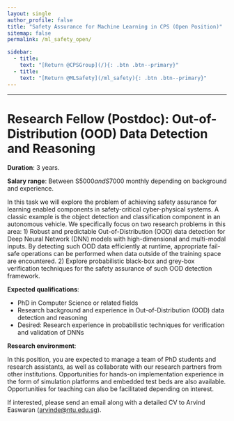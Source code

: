 ```yaml
---
layout: single
author_profile: false
title: "Safety Assurance for Machine Learning in CPS (Open Position)"
sitemap: false
permalink: /ml_safety_open/

sidebar:
  - title:
    text: "[Return @CPSGroup](/){: .btn .btn--primary}"
  - title:
    text: "[Return @MLSafety](/ml_safety){: .btn .btn--primary}"
---
```


******

# Research Fellow (Postdoc): Out-of-Distribution (OOD) Data Detection and Reasoning

__Duration__: 3 years.

__Salary range__: Between S$5000 and S$7000 monthly depending on background and experience.

In this task we will explore the problem of achieving safety assurance for learning enabled components in safety-critical cyber-physical systems. A classic example is the object detection and classification component in an autonomous vehicle. We specifically focus on two research problems in this area: 1) Robust and predictable Out-of-Distribution (OOD) data detection for Deep Neural Network (DNN) models with high-dimensional and multi-modal inputs. By detecting such OOD data efficiently at runtime, appropriate fail-safe operations can be performed when data outside of the training space are encountered. 2) Explore probabilistic black-box and grey-box verification techniques for the safety assurance of such OOD detection framework.

__Expected qualifications__:

  <ul>
    <li>PhD in Computer Science or related fields</li>
    <li>Research background and experience in Out-of-Distribution (OOD) data detection and reasoning</li>
    <li>Desired: Research experience in probabilistic techniques for verification and validation of DNNs</li>
  </ul>

__Research environment__:

In this position, you are expected to manage a team of PhD students and research assistants, as well as collaborate with our research partners from other institutions. Opportunities for hands-on implementation experience in the form of simulation platforms and embedded test beds are also available. Opportunities for teaching can also be facilitated depending on interest.

If interested, please send an email along with a detailed CV to Arvind Easwaran (arvinde@ntu.edu.sg).
